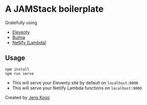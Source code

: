 # A JAMStack boilerplate
Gratefully using 
- [Eleventy](https://11ty.dev)
- [Bulma](https://bulma.io)
- [Netlify (Lambda)](https://netlify.com)


## Usage
```
npm install
npm run serve
```
- This will serve your Eleventy site by default on `localhost:8000`
- This will serve your Netlify Lambda functions on `localhost:9000`

Created by [Jens Kooij](https://jenskooij.nl)